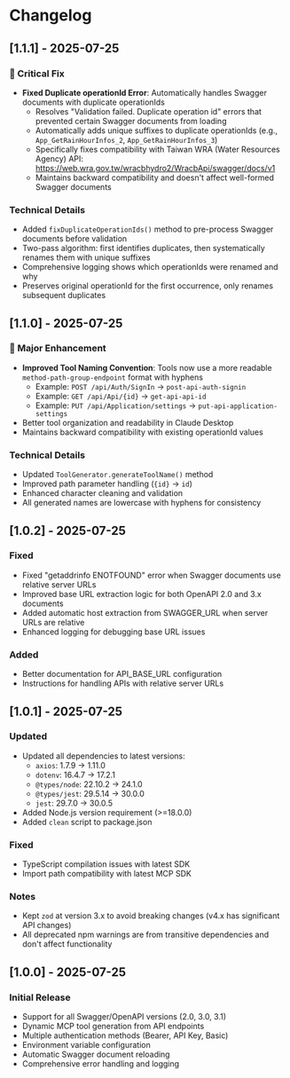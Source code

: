# Changelog

## [1.1.1] - 2025-07-25

### 🔧 Critical Fix
- **Fixed Duplicate operationId Error**: Automatically handles Swagger documents with duplicate operationIds
  - Resolves "Validation failed. Duplicate operation id" errors that prevented certain Swagger documents from loading
  - Automatically adds unique suffixes to duplicate operationIds (e.g., `App_GetRainHourInfos_2`, `App_GetRainHourInfos_3`)
  - Specifically fixes compatibility with Taiwan WRA (Water Resources Agency) API: https://web.wra.gov.tw/wracbhydro2/WracbApi/swagger/docs/v1
  - Maintains backward compatibility and doesn't affect well-formed Swagger documents

### Technical Details
- Added `fixDuplicateOperationIds()` method to pre-process Swagger documents before validation
- Two-pass algorithm: first identifies duplicates, then systematically renames them with unique suffixes
- Comprehensive logging shows which operationIds were renamed and why
- Preserves original operationId for the first occurrence, only renames subsequent duplicates

## [1.1.0] - 2025-07-25

### 🎉 Major Enhancement
- **Improved Tool Naming Convention**: Tools now use a more readable `method-path-group-endpoint` format with hyphens
  - Example: `POST /api/Auth/SignIn` → `post-api-auth-signin`
  - Example: `GET /api/Api/{id}` → `get-api-api-id`
  - Example: `PUT /api/Application/settings` → `put-api-application-settings`
- Better tool organization and readability in Claude Desktop
- Maintains backward compatibility with existing operationId values

### Technical Details
- Updated `ToolGenerator.generateToolName()` method
- Improved path parameter handling (`{id}` → `id`)
- Enhanced character cleaning and validation
- All generated names are lowercase with hyphens for consistency

## [1.0.2] - 2025-07-25

### Fixed
- Fixed "getaddrinfo ENOTFOUND" error when Swagger documents use relative server URLs
- Improved base URL extraction logic for both OpenAPI 2.0 and 3.x documents
- Added automatic host extraction from SWAGGER_URL when server URLs are relative
- Enhanced logging for debugging base URL issues

### Added
- Better documentation for API_BASE_URL configuration
- Instructions for handling APIs with relative server URLs

## [1.0.1] - 2025-07-25

### Updated
- Updated all dependencies to latest versions:
  - `axios`: 1.7.9 → 1.11.0
  - `dotenv`: 16.4.7 → 17.2.1
  - `@types/node`: 22.10.2 → 24.1.0
  - `@types/jest`: 29.5.14 → 30.0.0
  - `jest`: 29.7.0 → 30.0.5
- Added Node.js version requirement (>=18.0.0)
- Added `clean` script to package.json

### Fixed
- TypeScript compilation issues with latest SDK
- Import path compatibility with latest MCP SDK

### Notes
- Kept `zod` at version 3.x to avoid breaking changes (v4.x has significant API changes)
- All deprecated npm warnings are from transitive dependencies and don't affect functionality

## [1.0.0] - 2025-07-25

### Initial Release
- Support for all Swagger/OpenAPI versions (2.0, 3.0, 3.1)
- Dynamic MCP tool generation from API endpoints
- Multiple authentication methods (Bearer, API Key, Basic)
- Environment variable configuration
- Automatic Swagger document reloading
- Comprehensive error handling and logging